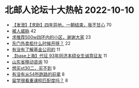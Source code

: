 # 北邮人论坛十大热帖 2022-10-10

- [【发泄】【求助】四年异地，一朝结束，我不甘心](https://bbs.byr.cn/article/Feeling/3193943) 70
- [被人威胁](https://bbs.byr.cn/article/Picture/3330492) 42
- [求推荐500w四环内的小区，谢谢大家](https://bbs.byr.cn/article/Home/134165) 23
- [东门外卖柜什么时候开呀？](https://bbs.byr.cn/article/Talking/6366897) 22
- [有没有了解基金公司的](https://bbs.byr.cn/article/WorkLife/1191619) 11
- [【base上海】代征 93年同济本硕女生诚意征友](https://bbs.byr.cn/article/Friends/2031108) 11
- [山东省移动咨询](https://bbs.byr.cn/article/Shandong/422650) 10
- [想买xt30二，买不到](https://bbs.byr.cn/article/Photo/273911) 9
- [有没有从54所跑路的前辈](https://bbs.byr.cn/article/Hebei/251157) 8
- [留学很看重课程匹配度吗？](https://bbs.byr.cn/article/GoAbroad/389386) 8


